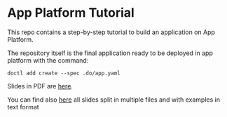 # App Platform Tutorial

This repo contains a step-by-step tutorial to build an application on App Platform. 

The repository itself is the final application ready to be deployed in app platform with the command:

```
doctl add create --spec .do/app.yaml
```

Slides in PDF are [here](pres.pdf).

You can find also [here](pres) all slides split in multiple files and with examples in text format 

